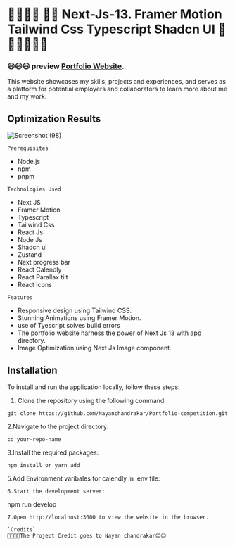 # 🧑‍💻🧑‍💻 🎉🎉 Next-Js-13. Framer Motion Tailwind Css Typescript Shadcn UI  🎉🎉🧑‍💻🧑‍💻
### 😃😃😃 preview [Portfolio Website](https://nayanchandrakar.vercel.app/).
This website showcases my skills, projects and experiences, and serves as a platform for potential employers and collaborators to learn more about me and my work.

## Optimization Results
![Screenshot (98)](https://github.com/Nayanchandrakar/Portfolio-competition/assets/100008163/07d354e4-335d-4253-98cf-837a60d27a65)


`Prerequisites`
* Node.js
* npm
* pnpm

`Technologies Used`
* Next JS
* Framer Motion
* Typescript
* Tailwind Css
* React Js
* Node Js
* Shadcn ui
* Zustand
* Next progress bar
* React Calendly
* React Parallax tilt
* React Icons


`Features`
* Responsive design using Tailwind CSS.
* Stunning Animations using Framer Motion.
* use of Tyescript solves build errors
* The portfolio website harness the power of Next Js 13 with app directory.
* Image Optimization using Next Js Image component.


## Installation

To install and run the application locally, follow these steps:

1. Clone the repository using the following command:
```
git clone https://github.com/Nayanchandrakar/Portfolio-competition.git
```

2.Navigate to the project directory:
```
cd your-repo-name
```
3.Install the required packages:
```
npm install or yarn add
```
5.Add Environment varibales for calendly in .env file:
```
6.Start the development server:
```
npm run develop
```
7.Open http://localhost:3000 to view the website in the browser.

`Credits`
🧑‍💻🧑‍💻The Project Credit goes to Nayan chandrakar😊😊
